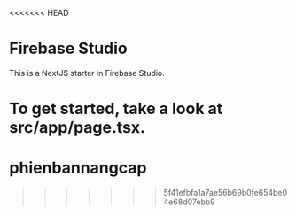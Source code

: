 <<<<<<< HEAD
# Firebase Studio

This is a NextJS starter in Firebase Studio.

To get started, take a look at src/app/page.tsx.
=======
# phienbannangcap
>>>>>>> 5f41efbfa1a7ae56b69b0fe654be04e68d07ebb9
